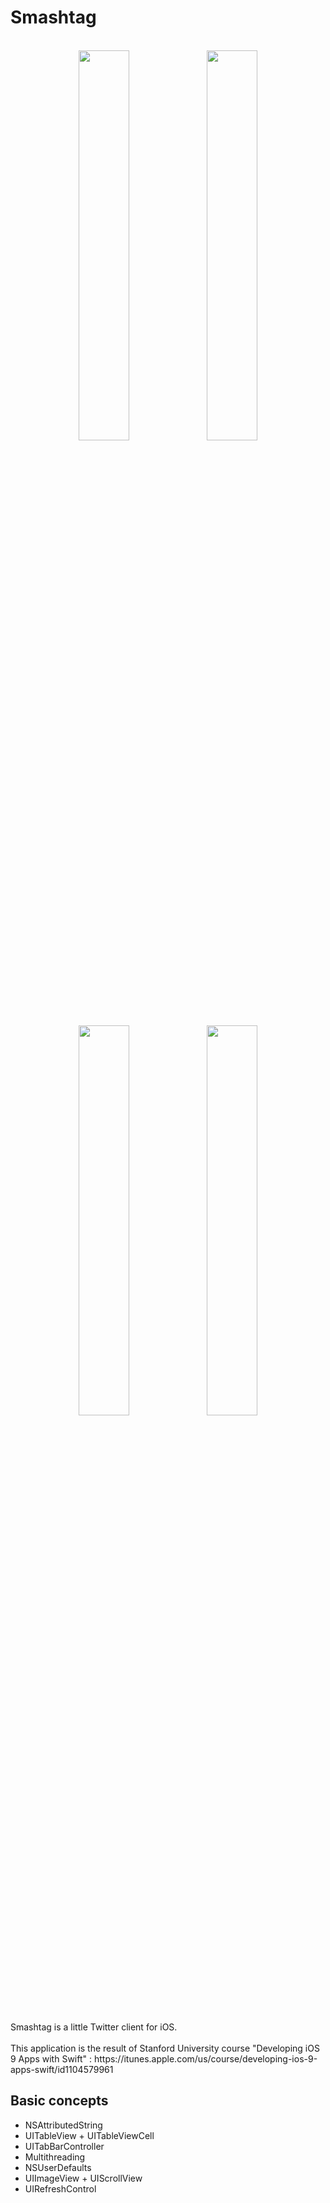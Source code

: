# Smashtag 

<br/>
<div align="center">
<img src="http://i.imgur.com/KQPWKjU.png" width="40%" />
<img src="http://i.imgur.com/jYOzZlK.png" width="40%" />
<img src="http://i.imgur.com/QeiGsQ5.png" width="40%" />
<img src="http://i.imgur.com/shjkb9O.png" width="40%" />
</div>

<br/>
<br/>
Smashtag is a little Twitter client for iOS. <br/><br/>
This application is the result of Stanford University course "Developing iOS 9 Apps with Swift" : https://itunes.apple.com/us/course/developing-ios-9-apps-swift/id1104579961 

## Basic concepts
- NSAttributedString
- UITableView + UITableViewCell
- UITabBarController
- Multithreading
- NSUserDefaults
- UIImageView + UIScrollView
- UIRefreshControl
